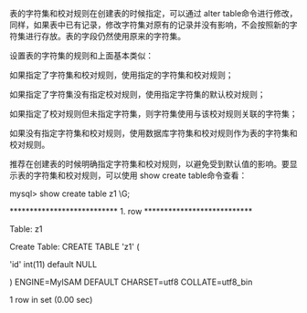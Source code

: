 

表的字符集和校对规则在创建表的时候指定，可以通过 alter table命令进行修改，同样，如果表中已有记录，修改字符集对原有的记录并没有影响，不会按照新的字符集进行存放。表的字段仍然使用原来的字符集。

设置表的字符集的规则和上面基本类似：

如果指定了字符集和校对规则，使用指定的字符集和校对规则；

如果指定了字符集没有指定校对规则，使用指定字符集的默认校对规则；

如果指定了校对规则但未指定字符集，则字符集使用与该校对规则关联的字符集；

如果没有指定字符集和校对规则，使用数据库字符集和校对规则作为表的字符集和校对规则。

推荐在创建表的时候明确指定字符集和校对规则，以避免受到默认值的影响。要显示表的字符集和校对规则，可以使用 show create table命令查看：

mysql> show create table z1 \G;

*************************** 1. row ***************************

Table: z1

Create Table: CREATE TABLE 'z1' (

'id' int(11) default NULL

) ENGINE=MyISAM DEFAULT CHARSET=utf8 COLLATE=utf8_bin

1 row in set (0.00 sec)



